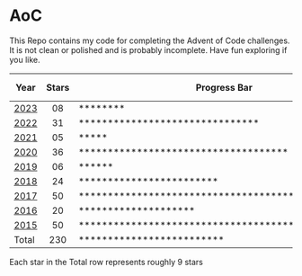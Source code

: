 # AoC

This Repo contains my code for completing the Advent of Code challenges. It is not clean or polished and is probably incomplete. Have fun exploring if you like.

| Year               | Stars | Progress Bar                                       | Percent Done |
|--------------------|:-----:|----------------------------------------------------|:-------------|
| [2023](Years/2023) | 08    | ********                                           | 16%          |
| [2022](Years/2022) | 31    | *******************************                    | 62%          |
| [2021](Years/2021) | 05    | *****                                              | 10%          |
| [2020](Years/2020) | 36    | ************************************               | 72%          |
| [2019](Years/2019) | 06    | ******                                             | 12%          |
| [2018](Years/2018) | 24    | ************************                           | 48%          |
| [2017](Years/2017) | 50    | ************************************************** | 100%         |
| [2016](Years/2016) | 20    | ********************                               | 40%          |
| [2015](Years/2015) | 50    | ************************************************** | 100%         |
| Total              | 230   | *************************                          | 51.1%        |

Each star in the Total row represents roughly 9 stars
